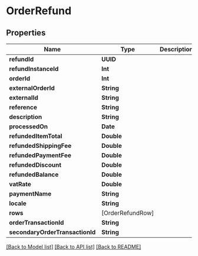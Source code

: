 # OrderRefund

## Properties
Name | Type | Description | Notes
------------ | ------------- | ------------- | -------------
**refundId** | **UUID** |  | [optional] 
**refundInstanceId** | **Int** |  | [optional] 
**orderId** | **Int** |  | [optional] 
**externalOrderId** | **String** |  | [optional] 
**externalId** | **String** |  | [optional] 
**reference** | **String** |  | [optional] 
**description** | **String** |  | [optional] 
**processedOn** | **Date** |  | [optional] 
**refundedItemTotal** | **Double** |  | [optional] 
**refundedShippingFee** | **Double** |  | [optional] 
**refundedPaymentFee** | **Double** |  | [optional] 
**refundedDiscount** | **Double** |  | [optional] 
**refundedBalance** | **Double** |  | [optional] 
**vatRate** | **Double** |  | [optional] 
**paymentName** | **String** |  | [optional] 
**locale** | **String** |  | [optional] 
**rows** | [OrderRefundRow] |  | [optional] 
**orderTransactionId** | **String** |  | [optional] 
**secondaryOrderTransactionId** | **String** |  | [optional] 

[[Back to Model list]](../README.md#documentation-for-models) [[Back to API list]](../README.md#documentation-for-api-endpoints) [[Back to README]](../README.md)


